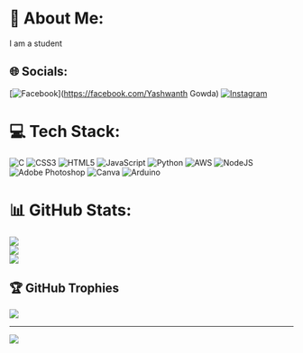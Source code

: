 # 💫 About Me:
I am a student<br>


## 🌐 Socials:
[![Facebook](https://img.shields.io/badge/Facebook-%231877F2.svg?logo=Facebook&logoColor=white)](https://facebook.com/Yashwanth Gowda) [![Instagram](https://img.shields.io/badge/Instagram-%23E4405F.svg?logo=Instagram&logoColor=white)](https://instagram.com/itz_me_y_gowda) 

# 💻 Tech Stack:
![C](https://img.shields.io/badge/c-%2300599C.svg?style=plastic&logo=c&logoColor=white) ![CSS3](https://img.shields.io/badge/css3-%231572B6.svg?style=plastic&logo=css3&logoColor=white) ![HTML5](https://img.shields.io/badge/html5-%23E34F26.svg?style=plastic&logo=html5&logoColor=white) ![JavaScript](https://img.shields.io/badge/javascript-%23323330.svg?style=plastic&logo=javascript&logoColor=%23F7DF1E) ![Python](https://img.shields.io/badge/python-3670A0?style=plastic&logo=python&logoColor=ffdd54) ![AWS](https://img.shields.io/badge/AWS-%23FF9900.svg?style=plastic&logo=amazon-aws&logoColor=white) ![NodeJS](https://img.shields.io/badge/node.js-6DA55F?style=plastic&logo=node.js&logoColor=white) ![Adobe Photoshop](https://img.shields.io/badge/adobe%20photoshop-%2331A8FF.svg?style=plastic&logo=adobe%20photoshop&logoColor=white) ![Canva](https://img.shields.io/badge/Canva-%2300C4CC.svg?style=plastic&logo=Canva&logoColor=white) ![Arduino](https://img.shields.io/badge/-Arduino-00979D?style=plastic&logo=Arduino&logoColor=white)
# 📊 GitHub Stats:
![](https://github-readme-stats.vercel.app/api?username=Yashwanthgowda185&theme=neon&hide_border=false&include_all_commits=true&count_private=true)<br/>
![](https://github-readme-streak-stats.herokuapp.com/?user=Yashwanthgowda185&theme=neon&hide_border=false)<br/>
![](https://github-readme-stats.vercel.app/api/top-langs/?username=Yashwanthgowda185&theme=neon&hide_border=false&include_all_commits=true&count_private=true&layout=compact)

## 🏆 GitHub Trophies
![](https://github-profile-trophy.vercel.app/?username=Yashwanthgowda185&theme=radical&no-frame=false&no-bg=false&margin-w=4)

---
[![](https://visitcount.itsvg.in/api?id=Yashwanthgowda185&icon=5&color=11)](https://visitcount.itsvg.in)

<!-- Proudly created with GPRM ( https://gprm.itsvg.in ) -->
